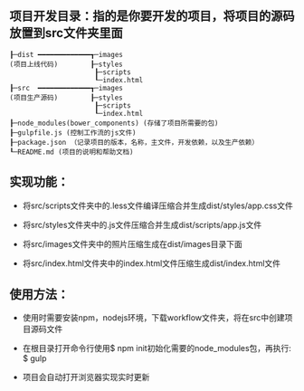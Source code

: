 ## 项目开发目录：指的是你要开发的项目，将项目的源码放置到src文件夹里面

```
┠─dist ━━━━━━━━━━━━━┱─images
(项目上线代码)        ┠─styles
                     ┠─scripts
                     ┖─index.html
┠─src  ━━━━━━━━━━━━━┱─images
(项目生产源码)        ┠─styles
                     ┠─scripts
                     ┖─index.html 
┠─node_modules(bower_components) (存储了项目所需要的包)
┠─gulpfile.js (控制工作流的js文件)
┠─package.json （记录项目的版本，名称，主文件，开发依赖，以及生产依赖）
┖─README.md (项目的说明和帮助文档)
```

## 实现功能：

- 将src/scripts文件夹中的.less文件编译压缩合并生成dist/styles/app.css文件

- 将src/styles文件夹中的.js文件压缩合并生成dist/scripts/app.js文件

- 将src/images文件夹中的照片压缩生成在dist/images目录下面

- 将src/index.html文件夹中的index.html文件压缩生成dist/index.html文件

## 使用方法：

- 使用时需要安装npm，nodejs环境，下载workflow文件夹，将在src中创建项目源码文件

- 在根目录打开命令行使用$ npm init初始化需要的node_modules包，再执行: $ gulp 

- 项目会自动打开浏览器实现实时更新 
